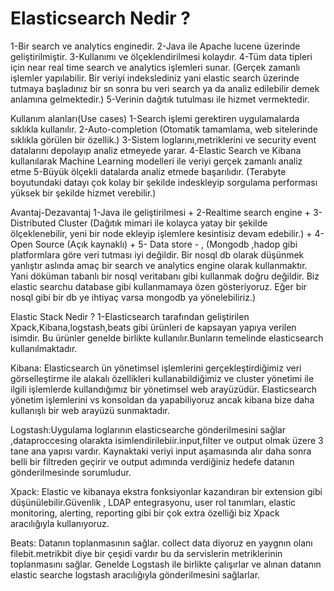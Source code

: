 # Elasticsearch Nedir ?
1-Bir search ve analytics enginedir.
2-Java ile Apache lucene üzerinde geliştirilmiştir.
3-Kullanımı ve ölçeklendirilmesi kolaydır.
4-Tüm data tipleri için near real time search ve analytics işlemleri sunar. (Gerçek zamanlı işlemler yapılabilir. Bir veriyi indekslediniz yani elastic search üzerinde tutmaya 
başladınız bir sn sonra bu veri search ya da analiz edilebilir demek anlamına gelmektedir.)
5-Verinin dağıtık tutulması ile hizmet vermektedir.

Kullanım alanları(Use cases)
1-Search işlemi gerektiren uygulamalarda sıklıkla kullanılır.
2-Auto-completion (Otomatik tamamlama, web sitelerinde sıklıkla görülen bir özellik.)
3-Sistem loglarını,metriklerini ve security event datalarını depolayıp analiz etmeyede yarar.
4-Elastic Search ve Kibana kullanılarak  Machine Learning modelleri ile veriyi gerçek zamanlı analiz etme
5-Büyük ölçekli datalarda analiz etmede başarılıdır. (Terabyte boyutundaki datayı çok kolay bir şekilde indeskleyip sorgulama performası yüksek bir şekilde hizmet verebilir.)

Avantaj-Dezavantaj
1-Java ile geliştirilmesi +
2-Realtime search engine +
3-Distributed Cluster (Dağıtık mimari ile kolayca yatay bir şekilde ölçeklenebilir, yeni bir node ekleyip işlemlere kesintisiz devam edebilir.) +
4-Open Source (Açık kaynaklı) +
5- Data store  - , (Mongodb ,hadop gibi platformlara göre veri tutması iyi değildir. Bir nosql db olarak düşünmek yanlıştır aslında amaç bir search ve analytics engine olarak kullanmaktır. Yani
döküman tabanlı bir nosql veritabanı gibi kullanmak doğru değildir. Biz elastic searchu database gibi kullanmamaya özen gösteriyoruz. Eğer bir nosql gibi bir db ye ihtiyaç varsa mongodb ya 
yönelebiliriz.)

Elastic Stack Nedir ?
1-Elasticsearch tarafından geliştirilen Xpack,Kibana,logstash,beats gibi ürünleri de kapsayan yapıya verilen isimdir. 
Bu ürünler genelde birlikte kullanılır.Bunların temelinde elasticsearch kullanılmaktadır.

Kibana: Elasticsearch ün yönetimsel işlemlerini gerçekleştirdiğimiz veri görselleştirme ile alakalı özellikleri kullanabildiğimiz ve cluster yönetimi ile ilgili işlemlerde kullandığımız
bir yönetimsel web arayüzüdür. Elasticsearch yönetim işlemlerini vs konsoldan da yapabiliyoruz ancak kibana bize daha kullanışlı bir web arayüzü  sunmaktadır.

Logstash:Uygulama loglarının elasticsearche gönderilmesini sağlar ,dataproccesing olarakta isimlendirilebiir.input,filter ve output olmak üzere 3 tane ana yapısı vardır. 
Kaynaktaki veriyi input aşamasında alır daha sonra belli bir filtreden geçirir ve output adımında verdiğiniz hedefe datanın gönderilmesinde sorumludur.

Xpack: Elastic ve kibanaya ekstra fonksiyonlar kazandıran bir extension gibi düşünülebilir.Güvenlik , LDAP entegrasyonu, user rol tanımları, elastic monitoring, alerting, reporting gibi bir 
çok extra özelliği biz Xpack aracılığıyla kullanıyoruz.

Beats: Datanın toplanmasının sağlar. collect data diyoruz en yaygnın olanı filebit.metrikbit diye bir çeşidi vardır bu da servislerin metriklerinin toplanmasını sağlar. Genelde Logstash ile 
birlikte çalışırlar ve alınan datanın elastic searche logstash aracılığıyla gönderilmesini sağlarlar.

